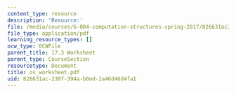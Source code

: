 ```yaml
---
content_type: resource
description: 'Resource:'
file: /media/courses/6-004-computation-structures-spring-2017/826631ac230f394ab0ed2a46d46d4fa1_os_worksheet.pdf
file_type: application/pdf
learning_resource_types: []
ocw_type: OCWFile
parent_title: 17.3 Worksheet
parent_type: CourseSection
resourcetype: Document
title: os_worksheet.pdf
uid: 826631ac-230f-394a-b0ed-2a46d46d4fa1
---
```

